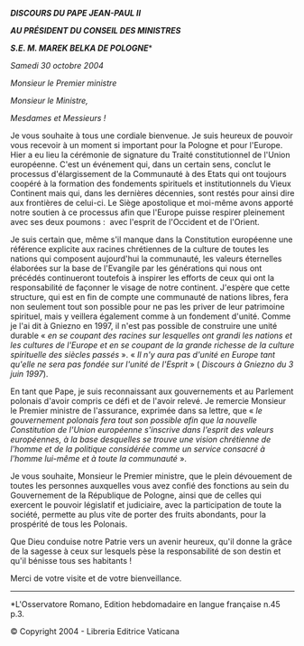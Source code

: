***DISCOURS DU PAPE JEAN-PAUL II***

***AU PRÉSIDENT DU CONSEIL DES MINISTRES***

***S.E. M. MAREK BELKA DE POLOGNE****

*Samedi 30 octobre 2004*

*Monsieur le Premier ministre*

*Monsieur le Ministre,*

*Mesdames et Messieurs !*

Je vous souhaite à tous une cordiale bienvenue. Je suis heureux de pouvoir vous recevoir à un moment si important pour la Pologne et pour l'Europe. Hier a eu lieu la cérémonie de signature du Traité constitutionnel de l'Union européenne. C'est un événement qui, dans un certain sens, conclut le processus d'élargissement de la Communauté à des Etats qui ont toujours coopéré à la formation des fondements spirituels et institutionnels du Vieux Continent mais qui, dans les dernières décennies, sont restés pour ainsi dire aux frontières de celui-ci. Le Siège apostolique et moi-même avons apporté notre soutien à ce processus afin que l'Europe puisse respirer pleinement avec ses deux poumons :  avec l'esprit de l'Occident et de l'Orient.

Je suis certain que, même s'il manque dans la Constitution européenne une référence explicite aux racines chrétiennes de la culture de toutes les nations qui composent aujourd'hui la communauté, les valeurs éternelles élaborées sur la base de l'Evangile par les générations qui nous ont précédés continueront toutefois à inspirer les efforts de ceux qui ont la responsabilité de façonner le visage de notre continent. J'espère que cette structure, qui est en fin de compte une communauté de nations libres, fera non seulement tout son possible pour ne pas les priver de leur patrimoine spirituel, mais y veillera également comme à un fondement d'unité. Comme je l'ai dit à Gniezno en 1997, il n'est pas possible de construire une unité durable « *en se coupant des racines sur lesquelles ont grandi les nations et les cultures de l'Europe et en se coupant de la grande richesse de la culture spirituelle des siècles passés* ». « *Il n'y aura pas d'unité en Europe tant qu'elle ne sera pas fondée sur l'unité de l'Esprit* » ( *Discours à Gniezno du 3 juin 1997*).

En tant que Pape, je suis reconnaissant aux gouvernements et au Parlement polonais d'avoir compris ce défi et de l'avoir relevé. Je remercie Monsieur le Premier ministre de l'assurance, exprimée dans sa lettre, que « *le gouvernement polonais fera tout son possible afin que la nouvelle Constitution de l'Union européenne s'inscrive dans l'esprit des valeurs européennes, à la base desquelles se trouve une vision chrétienne de l'homme et de la politique considérée comme un service consacré à l'homme lui-même et à toute la communauté* ».

Je vous souhaite, Monsieur le Premier ministre, que le plein dévouement de toutes les personnes auxquelles vous avez confié des fonctions au sein du Gouvernement de la République de Pologne, ainsi que de celles qui exercent le pouvoir législatif et judiciaire, avec la participation de toute la société, permette au plus vite de porter des fruits abondants, pour la prospérité de tous les Polonais.

Que Dieu conduise notre Patrie vers un avenir heureux, qu'il donne la grâce de la sagesse à ceux sur lesquels pèse la responsabilité de son destin et qu'il bénisse tous ses habitants !

Merci de votre visite et de votre bienveillance.

** * **

*L'Osservatore Romano, Edition hebdomadaire en langue française n.45 p.3.

© Copyright 2004 - Libreria Editrice Vaticana